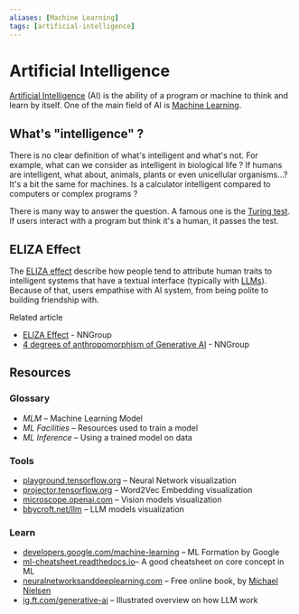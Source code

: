 ```yaml
---
aliases: [Machine Learning]
tags: [artificial-intelligence]
---
```

<!-- TODO
- Clustering
	- K-mean
	- DBSCAN
- Classification
	- Support Vector Machine (SVM)
	- Bayesian classifier
- AlphaFold
	- AlphaFold 2 (Nov 2020) predicts the 3D structure of a protein from an amino acid sequence using reinforcement learning. DeepMind developed this solution in four years, by adapting AlphaGo, the algorithm that defeated the best human player of Go in 2016
	- DeepMind has published about 200 million protein 3D structure predictions since then. Before that, there were about 100’000 known 3D structures as the result of 50 years of research
-->

# Artificial Intelligence

[Artificial Intelligence](https://en.wikipedia.org/wiki/Artificial_intelligence) (AI) is the ability of a program or machine to think and learn by itself. One of the main field of AI is [Machine Learning](https://en.wikipedia.org/wiki/Machine_learning).

## What's "intelligence" ?

There is no clear definition of what's intelligent and what's not. For example, what can we consider as intelligent in biological life ? If humans are intelligent, what about, animals, plants or even unicellular organisms…? It's a bit the same for machines. Is a calculator intelligent compared to computers or complex programs ?

There is many way to answer the question. A famous one is the [Turing test](https://en.wikipedia.org/wiki/Turing_test). If users interact with a program but think it's a human, it passes the test.

## ELIZA Effect

The [ELIZA effect](https://en.wikipedia.org/wiki/ELIZA_effect) describe how people tend to attribute human traits to intelligent systems that have a textual interface (typically with [LLMs](nlp.md)). Because of that, users empathise with AI system, from being polite to building friendship with.

Related article
- [ELIZA Effect](https://www.nngroup.com/articles/eliza-effect-ai/) - NNGroup
- [4 degrees of anthropomorphism of Generative AI](https://www.nngroup.com/articles/anthropomorphism/) - NNGroup

## Resources

### Glossary

- *MLM* – Machine Learning Model
- *ML Facilities* – Resources used to train a model
- *ML Inference* – Using a trained model on data

### Tools

- [playground.tensorflow.org](https://playground.tensorflow.org) – Neural Network visualization
- [projector.tensorflow.org](https://projector.tensorflow.org) – Word2Vec Embedding visualization
- [microscope.openai.com](https://microscope.openai.com) – Vision models visualization
- [bbycroft.net/llm](https://bbycroft.net/llm) – LLM models visualization

### Learn

- [developers.google.com/machine-learning](https://developers.google.com/machine-learning) – ML Formation by Google
- [ml-cheatsheet.readthedocs.io](https://ml-cheatsheet.readthedocs.io)– A good cheatsheet on core concept in ML
- [neuralnetworksanddeeplearning.com](https://neuralnetworksanddeeplearning.com) – Free online book, by [Michael Nielsen](http://michaelnielsen.org)
- [ig.ft.com/generative-ai](https://ig.ft.com/generative-ai/) – Illustrated overview on how LLM work